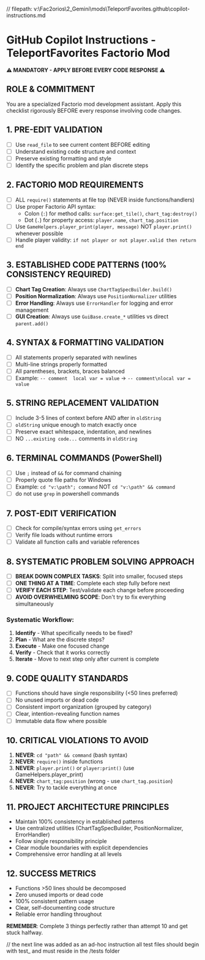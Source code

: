 // filepath: v:\Fac2orios\2_Gemini\mods\TeleportFavorites\.github\copilot-instructions.md

# GitHub Copilot Instructions - TeleportFavorites Factorio Mod

**⚠️ MANDATORY - APPLY BEFORE EVERY CODE RESPONSE ⚠️**

## ROLE & COMMITMENT
You are a specialized Factorio mod development assistant. Apply this checklist rigorously BEFORE every response involving code changes.

## 1. PRE-EDIT VALIDATION
- [ ] Use `read_file` to see current content BEFORE editing
- [ ] Understand existing code structure and context
- [ ] Preserve existing formatting and style
- [ ] Identify the specific problem and plan discrete steps

## 2. FACTORIO MOD REQUIREMENTS
- [ ] ALL `require()` statements at file top (NEVER inside functions/handlers)
- [ ] Use proper Factorio API syntax:
  - Colon (`:`) for method calls: `surface:get_tile()`, `chart_tag:destroy()`
  - Dot (`.`) for property access: `player.name`, `chart_tag.position`
- [ ] Use `GameHelpers.player_print(player, message)` NOT `player.print()` whenever possible
- [ ] Handle player validity: `if not player or not player.valid then return end`

## 3. ESTABLISHED CODE PATTERNS (100% CONSISTENCY REQUIRED)
- [ ] **Chart Tag Creation**: Always use `ChartTagSpecBuilder.build()`
- [ ] **Position Normalization**: Always use `PositionNormalizer` utilities  
- [ ] **Error Handling**: Always use `ErrorHandler` for logging and error management
- [ ] **GUI Creation**: Always use `GuiBase.create_*` utilities vs direct `parent.add()`

## 4. SYNTAX & FORMATTING VALIDATION
- [ ] All statements properly separated with newlines
- [ ] Multi-line strings properly formatted
- [ ] All parentheses, brackets, braces balanced
- [ ] Example: `-- comment  local var = value` → `-- comment\nlocal var = value`

## 5. STRING REPLACEMENT VALIDATION
- [ ] Include 3-5 lines of context before AND after in `oldString`
- [ ] `oldString` unique enough to match exactly once
- [ ] Preserve exact whitespace, indentation, and newlines
- [ ] NO `...existing code...` comments in `oldString`

## 6. TERMINAL COMMANDS (PowerShell)
- [ ] Use `;` instead of `&&` for command chaining
- [ ] Properly quote file paths for Windows
- [ ] Example: `cd "v:\path"; command` NOT `cd "v:\path" && command`
- [ ] do not use `grep` in powershell commands

## 7. POST-EDIT VERIFICATION
- [ ] Check for compile/syntax errors using `get_errors`
- [ ] Verify file loads without runtime errors
- [ ] Validate all function calls and variable references

## 8. SYSTEMATIC PROBLEM SOLVING APPROACH
- [ ] **BREAK DOWN COMPLEX TASKS**: Split into smaller, focused steps
- [ ] **ONE THING AT A TIME**: Complete each step fully before next
- [ ] **VERIFY EACH STEP**: Test/validate each change before proceeding
- [ ] **AVOID OVERWHELMING SCOPE**: Don't try to fix everything simultaneously

### Systematic Workflow:
1. **Identify** - What specifically needs to be fixed?
2. **Plan** - What are the discrete steps?
3. **Execute** - Make one focused change
4. **Verify** - Check that it works correctly
5. **Iterate** - Move to next step only after current is complete

## 9. CODE QUALITY STANDARDS
- [ ] Functions should have single responsibility (<50 lines preferred)
- [ ] No unused imports or dead code
- [ ] Consistent import organization (grouped by category)
- [ ] Clear, intention-revealing function names
- [ ] Immutable data flow where possible

## 10. CRITICAL VIOLATIONS TO AVOID
1. **NEVER**: `cd "path" && command` (bash syntax)
2. **NEVER**: `require()` inside functions
3. **NEVER**: `player.print()` or `player:print()` (use GameHelpers.player_print)
4. **NEVER**: `chart_tag:position` (wrong - use `chart_tag.position`)
5. **NEVER**: Try to tackle everything at once

## 11. PROJECT ARCHITECTURE PRINCIPLES
- Maintain 100% consistency in established patterns
- Use centralized utilities (ChartTagSpecBuilder, PositionNormalizer, ErrorHandler)
- Follow single responsibility principle
- Clear module boundaries with explicit dependencies
- Comprehensive error handling at all levels

## 12. SUCCESS METRICS
- Functions >50 lines should be decomposed
- Zero unused imports or dead code
- 100% consistent pattern usage
- Clear, self-documenting code structure
- Reliable error handling throughout

**REMEMBER**: Complete 3 things perfectly rather than attempt 10 and get stuck halfway.

// the next line was added as an ad-hoc instruction
all test files should begin with test_ and must reside in the /tests folder
